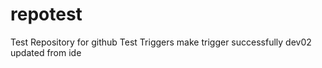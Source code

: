# repotest

Test Repository for github
Test Triggers
make trigger successfully
dev02 updated from ide
